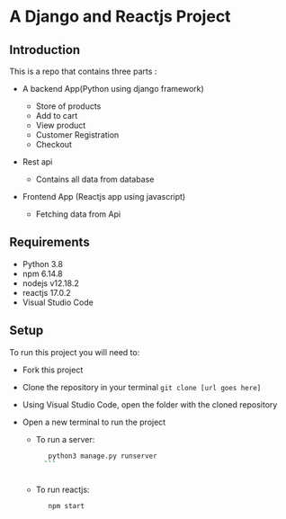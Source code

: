 # A Django and Reactjs Project

## Introduction

This is a repo that contains three parts :
 
  * A backend App(Python using django framework)
 
       * Store of products
       * Add to cart
       * View product
       * Customer Registration
       * Checkout
   
 * Rest api
 
      * Contains all  data from database
  
 * Frontend App (Reactjs app using javascript)

      * Fetching data from Api 

## Requirements

 * Python 3.8
 * npm 6.14.8
 * nodejs  v12.18.2
 * reactjs  17.0.2
 * Visual Studio Code
 
## Setup
To run this project you will need to:


 * Fork this project
 * Clone the repository in your terminal ``` git clone [url goes here] ```
 * Using Visual Studio Code, open the folder with the cloned repository
 * Open a new terminal to run the project


   * To run a server:
   
       
       ```bash
          python3 manage.py runserver 
         ```
        
 
   * To run reactjs:
         
           
      ```bash
         npm start
        ```
         
 
 
 
